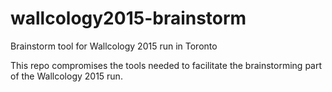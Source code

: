 # wallcology2015-brainstorm
Brainstorm tool for Wallcology 2015 run in Toronto

This repo compromises the tools needed to facilitate the brainstorming part of the Wallcology 2015 run.
